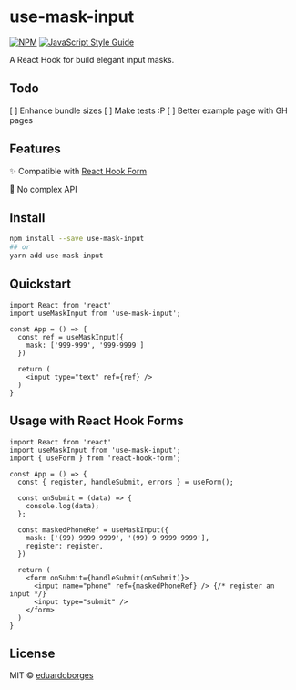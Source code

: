 # use-mask-input

[![NPM](https://img.shields.io/npm/v/use-mask-input.svg)](https://www.npmjs.com/package/use-mask-input) [![JavaScript Style Guide](https://img.shields.io/badge/code_style-standard-brightgreen.svg)](https://standardjs.com)

A React Hook for build elegant input masks.

## Todo

[ ] Enhance bundle sizes
[ ] Make tests :P
[ ] Better example page with GH pages

## Features

✨  Compatible with [React Hook Form](https://github.com/react-hook-form/react-hook-form)

🎯  No complex API

## Install

```bash
npm install --save use-mask-input
## or
yarn add use-mask-input
```

## Quickstart

```tsx
import React from 'react'
import useMaskInput from 'use-mask-input';

const App = () => {
  const ref = useMaskInput({
    mask: ['999-999', '999-9999']
  })

  return (
    <input type="text" ref={ref} />
  )
}
```

## Usage with React Hook Forms

```tsx
import React from 'react'
import useMaskInput from 'use-mask-input';
import { useForm } from 'react-hook-form';

const App = () => {
  const { register, handleSubmit, errors } = useForm();

  const onSubmit = (data) => {
    console.log(data);
  };

  const maskedPhoneRef = useMaskInput({
    mask: ['(99) 9999 9999', '(99) 9 9999 9999'],
    register: register,
  })

  return (
    <form onSubmit={handleSubmit(onSubmit)}>
      <input name="phone" ref={maskedPhoneRef} /> {/* register an input */}
      <input type="submit" />
    </form>
  )
}
```

## License

MIT © [eduardoborges](https://github.com/eduardoborges)
